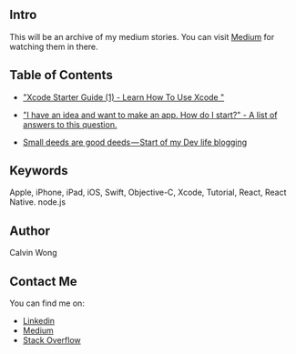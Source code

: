 ## Intro

This will be an archive of my medium stories. You can visit [Medium](https://medium.com/@calw9) for watching them in there.
	
## Table of Contents

- ["Xcode Starter Guide (1) - Learn How To Use Xcode
"](https://medium.com/@calw9/xcode-starter-guide-1-learn-how-to-use-xcode-7b852a4619ba)

- ["I have an idea and want to make an app. How do I start?" - A list of answers to this question.](https://medium.com/@calw9/i-have-an-idea-and-want-to-make-an-app-how-do-i-start-a-list-of-answers-to-this-question-f82b63fb1f87)

- [Small deeds are good deeds — Start of my Dev life blogging](https://medium.com/@calw9/small-deeds-are-good-deeds-start-of-my-dev-life-blogging-ffba1f1b0b30)



## Keywords

Apple, iPhone, iPad, iOS, Swift, Objective-C, Xcode, Tutorial, React, React Native. node.js

## Author

Calvin Wong

## Contact Me

You can find me on:
	
- [Linkedin](https://www.linkedin.com/in/calw9)
- [Medium](https://medium.com/@calw9)
- [Stack Overflow](https://stackoverflow.com/users/9749232/calvin)


